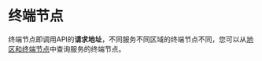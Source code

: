 # 终端节点<a name="api-endpoint"></a>

终端节点即调用API的**请求地址**，不同服务不同区域的终端节点不同，您可以从[地区和终端节点](https://developer.huaweicloud.com/endpoint?DMS)中查询服务的终端节点。

